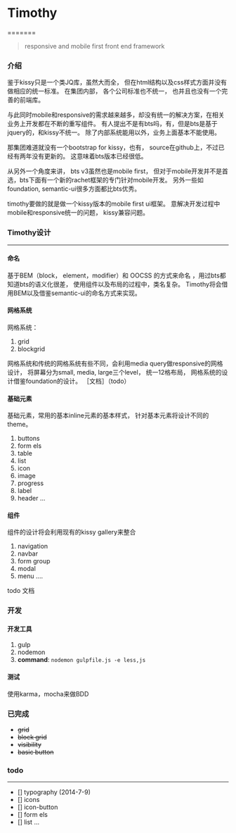 # Timothy
=======
> responsive and  mobile first  front end framework


### 介绍 

鉴于kissy只是一个类JQ库，虽然大而全， 但在html结构以及css样式方面并没有做相应的统一标准。 在集团内部， 各个公司标准也不统一， 也并且也没有一个完善的前端库。

与此同时mobile和responsive的需求越来越多，却没有统一的解决方案，在相关业务上开发都在不断的重写组件。 有人提出不是有bts吗，有，但是bts是基于jquery的，和kissy不统一。 除了内部系统能用以外，业务上面基本不能使用。 

那集团难道就没有一个bootstrap for kissy，也有， source在github上，不过已经有两年没有更新的。 这意味着bts版本已经很低。 

从另外一个角度来讲， bts v3虽然也是mobile first， 但对于mobile开发并不是首选，bts下面有一个新的rachet框架的专门针对mobile开发。 另外一些如foundation, semantic-ui很多方面都比bts优秀。 

timothy要做的就是做一个kissy版本的mobile first ui框架。 意解决开发过程中mobile和responsive统一的问题， kissy兼容问题。

### Timothy设计
---
#### 命名

基于BEM（block， element，modifier）和 OOCSS 的方式来命名 ，用过bts都知道bts的语义化很差， 使用组件以及布局的过程中，类名复杂。 Timothy将会借用BEM以及借鉴semantic-ui的命名方式来实现。 


#### 网格系统 
网格系统：

1. grid 
2. blockgrid


网格系统和传统的网格系统有些不同，会利用media query做responsive的网格设计， 将屏幕分为small, media, large三个level， 统一12格布局， 网格系统的设计借鉴foundation的设计。 ［文档］（todo）


#### 基础元素

基础元素，常用的基本inline元素的基本样式， 针对基本元素将设计不同的theme。 

1. buttons
2. form els
3. table
4. list
5. icon
6. image
7. progress
8. label
9. header
...

#### 组件

组件的设计将会利用现有的kissy gallery来整合 

1. navigation
2. navbar
3. form group
4. modal
5. menu
....

todo 文档

### 开发

#### 开发工具 
1. gulp
2. nodemon
3. **command**: `nodemon gulpfile.js -e less,js` 

#### 测试
使用karma，mocha来做BDD


### 已完成 

*  ~~grid~~ 
*  ~~block grid~~ 
*  ~~visibility~~  
*  ~~basic button~~


### todo
---
-  [] typography (2014-7-9) 
-  [] icons
-  [] icon-button
-  [] form els
-  [] list
...
 
 